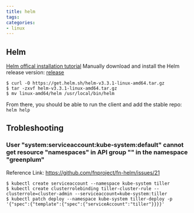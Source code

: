 ```yaml
---
title: helm
tags:
categories:
- linux
---
```


## Helm

[Helm offical installation tutorial](https://helm.sh/docs/intro/install/)
Manually download and install the Helm release version: [release](https://github.com/helm/helm/releases)

	$ curl -O https://get.helm.sh/helm-v3.3.1-linux-amd64.tar.gz
	$ tar -zxvf helm-v3.3.1-linux-amd64.tar.gz
	$ mv linux-amd64/helm /usr/local/bin/helm

From there, you should be able to run the client and add the stable repo: `helm help`



## Trobleshooting

### User "system:serviceaccount:kube-system:default" cannot get resource "namespaces" in API group "" in the namespace "greenplum"
Reference Link: https://github.com/fnproject/fn-helm/issues/21

	$ kubectl create serviceaccount --namespace kube-system tiller
	$ kubectl create clusterrolebinding tiller-cluster-rule --clusterrole=cluster-admin --serviceaccount=kube-system:tiller
	$ kubectl patch deploy --namespace kube-system tiller-deploy -p '{"spec":{"template":{"spec":{"serviceAccount":"tiller"}}}}'


